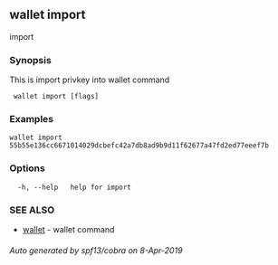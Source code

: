 ##  wallet import

import <privkey>

### Synopsis

This is import privkey into wallet command

```
 wallet import [flags]
```

### Examples

```
wallet import 55b55e136cc6671014029dcbefc42a7db8ad9b9d11f62677a47fd2ed77eeef7b
```

### Options

```
  -h, --help   help for import
```

### SEE ALSO

* [ wallet](_wallet.md)	 - wallet command

###### Auto generated by spf13/cobra on 8-Apr-2019
